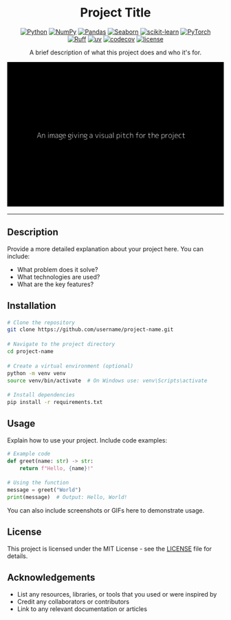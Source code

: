 <div align="center">

# Project Title
[![Python](https://img.shields.io/badge/Python-3776ab?logo=python&logoColor=white)](https://www.python.org/)
[![NumPy](https://img.shields.io/badge/NumPy-4dabcf?logo=numpy&logoColor=white)](https://numpy.org/)
[![Pandas](https://img.shields.io/badge/Pandas-130654?logo=pandas&logoColor=white)](https://pandas.pydata.org/)
[![Seaborn](https://img.shields.io/badge/Seaborn-5c7da2?logo=python&logoColor=white)](https://seaborn.pydata.org/)
[![scikit-learn](https://img.shields.io/badge/scikit--learn-f99f44?logo=scikitlearn&logoColor=white)](https://scikit-learn.org/)
[![PyTorch](https://img.shields.io/badge/PyTorch-ee4c2c?logo=pytorch&logoColor=white)](https://pytorch.org/) <br>
[![Ruff](https://img.shields.io/badge/Ruff-261230?logo=ruff&logoColor=white)](https://github.com/astral-sh/ruff)
[![uv](https://img.shields.io/badge/uv-de5fe9?logo=uv&logoColor=white)](https://github.com/astral-sh/uv)
[![codecov](https://codecov.io/gh/username/project-name/branch/main/graph/badge.svg)](https://codecov.io/gh/username/project-name)
[![license](https://img.shields.io/badge/license-MIT-green.svg?labelColor=gray)](path/to/LICENCE)

<!-- Badges -->
<!-- Tech Stack: Languages -->
<!-- [![Python](https://img.shields.io/badge/Python-3776ab?logo=python&logoColor=white)](https://www.python.org/)
[![Haskell](https://img.shields.io/badge/Haskell-5e5086?logo=haskell&logoColor=white)](https://www.haskell.org/)
[![LaTeX](https://img.shields.io/badge/LaTeX-teal?logo=latex&logoColor=white)](https://www.latex-project.org/)
[![Bash](https://img.shields.io/badge/Bash-293036?logo=gnu-bash&logoColor=white)](https://www.gnu.org/software/bash/)
[![Git](https://img.shields.io/badge/Git-f44d27?logo=git&logoColor=white)](https://git-scm.com/) -->

<!-- Tech Stack: Libraries -->
<!-- [![NumPy](https://img.shields.io/badge/NumPy-4dabcf?logo=numpy&logoColor=white)](https://numpy.org/)
[![Pandas](https://img.shields.io/badge/Pandas-130654?logo=pandas&logoColor=white)](https://pandas.pydata.org/)
[![Seaborn](https://img.shields.io/badge/Seaborn-5c7da2?logo=python&logoColor=white)](https://seaborn.pydata.org/)
[![SciPy](https://img.shields.io/badge/SciPy-013243?logo=scipy&logoColor=white)](https://scipy.org/)
[![SymPy](https://img.shields.io/badge/SymPy-3b5526?logo=sympy&logoColor=white)](https://www.sympy.org/)
[![scikit-learn](https://img.shields.io/badge/scikit--learn-f99f44?logo=scikitlearn&logoColor=white)](https://scikit-learn.org/)
[![PyTorch](https://img.shields.io/badge/PyTorch-ee4c2c?logo=pytorch&logoColor=white)](https://pytorch.org/)
[![PyTorch Lightning](https://img.shields.io/badge/-Lightning-7e4fff?logo=lightning&logoColor=white)](https://lightning.ai/docs/pytorch/stable/)
[![hydra](https://img.shields.io/badge/-Hydra-89b8cd?logo=meta)](https://hydra.cc/) -->

<!-- Linting and Formatting -->
<!-- [![Ruff](https://img.shields.io/badge/Ruff-261230?logo=ruff&logoColor=white)](https://github.com/astral-sh/ruff)
[![uv](https://img.shields.io/badge/uv-de5fe9?logo=uv&logoColor=white)](https://github.com/astral-sh/uv) -->

<!-- Tests and coverage -->
<!-- [![Tests](https://github.com/username/project-name/actions/workflows/tests.yml/badge.svg)](https://github.com/username/project-name/actions/workflows/tests.yml)
[![codecov](https://codecov.io/gh/username/project-name/branch/main/graph/badge.svg)](https://codecov.io/gh/username/project-name) -->
<!-- Build passing badge -->
<!-- PyPi Version badge -->

<!-- Licence -->
<!-- [![license](https://img.shields.io/badge/license-MIT-green.svg?labelColor=gray)](LICENCE)
[![PRs Welcome](https://img.shields.io/badge/PRs-welcome-brightgreen.svg)](https://docs.github.com/en/pull-requests/collaborating-with-pull-requests/proposing-changes-to-your-work-with-pull-requests/creating-a-pull-request) -->


A brief description of what this project does and who it's for.

![img.png](img.png)

</div>

---

## Description

Provide a more detailed explanation about your project here. You can include:
- What problem does it solve?
- What technologies are used?
- What are the key features?

## Installation

```bash
# Clone the repository
git clone https://github.com/username/project-name.git

# Navigate to the project directory
cd project-name

# Create a virtual environment (optional)
python -m venv venv
source venv/bin/activate  # On Windows use: venv\Scripts\activate

# Install dependencies
pip install -r requirements.txt
```

## Usage

Explain how to use your project. Include code examples:

```python
# Example code
def greet(name: str) -> str:
    return f"Hello, {name}!"

# Using the function
message = greet("World")
print(message)  # Output: Hello, World!
```

You can also include screenshots or GIFs here to demonstrate usage.

## License

This project is licensed under the MIT License - see the [LICENSE](LICENSE) file for details.

## Acknowledgements

- List any resources, libraries, or tools that you used or were inspired by
- Credit any collaborators or contributors
- Link to any relevant documentation or articles
